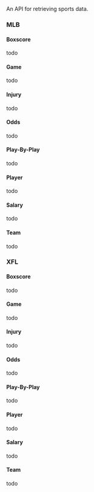 An API for retrieving sports data.

### MLB

#### Boxscore
todo

#### Game
todo

#### Injury
todo

#### Odds
todo

#### Play-By-Play
todo

#### Player
todo

#### Salary
todo

#### Team
todo


### XFL

#### Boxscore
todo

#### Game
todo

#### Injury
todo

#### Odds
todo

#### Play-By-Play
todo

#### Player
todo

#### Salary
todo

#### Team
todo
